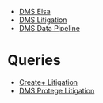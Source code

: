 - [DMS Elsa](https://tfs-glo-lexisadvance.visualstudio.com/LexisNexis/_boards/board/t/DMS%20Elsa/Stories)
- [DMS Litigation]()
- [DMS Data Pipeline](https://tfs-glo-lexisadvance.visualstudio.com/LexisNexis/_boards/board/t/DMS%20Data%20Pipeline/Stories)


# Queries

- [Create+ Litigation](https://tfs-glo-lexisadvance.visualstudio.com/LexisNexis/_queries/query/f9f83131-8df4-4f59-9ce6-4dd204c753f3/)
- [DMS Protege Litigation](https://tfs-glo-lexisadvance.visualstudio.com/LexisNexis/_queries/query/0a90bae5-0538-4150-b5a3-d3cda7830138/)
